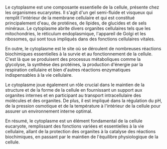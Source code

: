Le cytoplasme est une composante essentielle de la cellule, présente chez les organismes eucaryotes. Il s'agit d'un gel semi-fluide et visqueux qui remplit l'intérieur de la membrane cellulaire et qui est constitué principalement d'eau, de protéines, de lipides, de glucides et de sels minéraux. Le cytoplasme abrite divers organites cellulaires tels que les mitochondries, le réticulum endoplasmique, l'appareil de Golgi et les ribosomes, qui sont tous impliqués dans des fonctions cellulaires vitales.

En outre, le cytoplasme est le site où se déroulent de nombreuses réactions biochimiques essentielles à la survie et au fonctionnement de la cellule. C'est là que se produisent des processus métaboliques comme la glycolyse, la synthèse des protéines, la production d'énergie par la respiration cellulaire et bien d'autres réactions enzymatiques indispensables à la vie cellulaire.

Le cytoplasme joue également un rôle crucial dans le maintien de la structure et de la forme de la cellule en fournissant un support aux organites internes et en participant au transport intracellulaire des molécules et des organites. De plus, il est impliqué dans la régulation du pH, de la pression osmotique et de la température à l'intérieur de la cellule pour assurer un environnement interne optimal.

En résumé, le cytoplasme est un élément fondamental de la cellule eucaryote, remplissant des fonctions variées et essentielles à la vie cellulaire, allant de la protection des organites à la catalyse des réactions biochimiques, en passant par le maintien de l'équilibre physiologique de la cellule.
